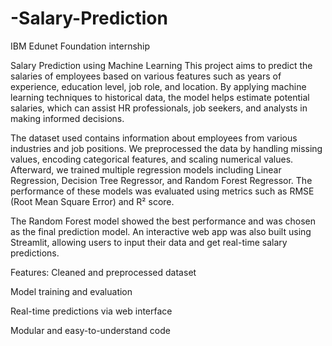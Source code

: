 # -Salary-Prediction
 IBM Edunet Foundation internship

 Salary Prediction using Machine Learning
This project aims to predict the salaries of employees based on various features such as years of experience, education level, job role, and location. By applying machine learning techniques to historical data, the model helps estimate potential salaries, which can assist HR professionals, job seekers, and analysts in making informed decisions.

The dataset used contains information about employees from various industries and job positions. We preprocessed the data by handling missing values, encoding categorical features, and scaling numerical values. Afterward, we trained multiple regression models including Linear Regression, Decision Tree Regressor, and Random Forest Regressor. The performance of these models was evaluated using metrics such as RMSE (Root Mean Square Error) and R² score.

The Random Forest model showed the best performance and was chosen as the final prediction model. An interactive web app was also built using Streamlit, allowing users to input their data and get real-time salary predictions.

Features:
Cleaned and preprocessed dataset

Model training and evaluation

Real-time predictions via web interface

Modular and easy-to-understand code
